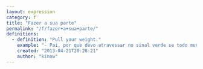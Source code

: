 ```yaml
---
layout: expression
category: f
title: "Fazer a sua parte"
permalink: "/f/fazer+a+sua+parte/"
definitions:
  - definition: "Pull your weight."
    example: "- Pai, por que devo atravessar no sinal verde se todo mundo corre no sinal vermelho? \n- Pelo menos voc\u00ea est\u00e1 fazendo a sua parte."
    created: "2013-04-21T20:28:21"
    author: "kinow"
---
```

